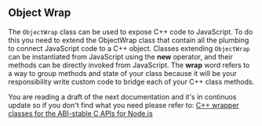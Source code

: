 ## Object Wrap

The ```ObjectWrap``` class can be used to expose C++ code to JavaScript. To do
this you need to extend the ObjectWrap class that contain all the plumbing to connect
JavaScript code to a C++ object.
Classes extending ```ObjectWrap``` can be instantiated from JavaScript using the
**new** operator, and their methods can be directly invoked from JavaScript.
The **wrap** word refers to a way to group methods and state of your class because it
will be your responsibility write custom code to bridge each of your C++ class methods.

You are reading a draft of the next documentation and it's in continuos update so
if you don't find what you need please refer to:
[C++ wrapper classes for the ABI-stable C APIs for Node.js](https://nodejs.github.io/node-addon-api/)